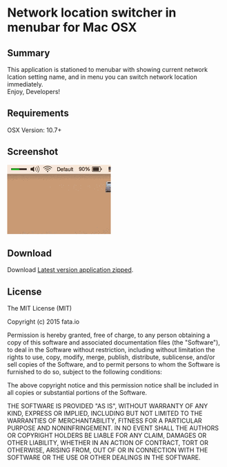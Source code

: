 # Network location switcher in menubar for Mac OSX

## Summary

This application is stationed to menubar with showing current network lcation setting name, and in menu you can switch network location immediately.  
Enjoy, Developers!  

## Requirements

OSX Version: 10.7+

## Screenshot

![animation](/res/screenshot.gif?raw=true)

## Download

Download [Latest version application zipped](dist/netloc.zip?raw=true).

## License

The MIT License (MIT)

Copyright (c) 2015 fata.io

Permission is hereby granted, free of charge, to any person obtaining a copy
of this software and associated documentation files (the "Software"), to deal
in the Software without restriction, including without limitation the rights
to use, copy, modify, merge, publish, distribute, sublicense, and/or sell
copies of the Software, and to permit persons to whom the Software is
furnished to do so, subject to the following conditions:

The above copyright notice and this permission notice shall be included in
all copies or substantial portions of the Software.

THE SOFTWARE IS PROVIDED "AS IS", WITHOUT WARRANTY OF ANY KIND, EXPRESS OR
IMPLIED, INCLUDING BUT NOT LIMITED TO THE WARRANTIES OF MERCHANTABILITY,
FITNESS FOR A PARTICULAR PURPOSE AND NONINFRINGEMENT. IN NO EVENT SHALL THE
AUTHORS OR COPYRIGHT HOLDERS BE LIABLE FOR ANY CLAIM, DAMAGES OR OTHER
LIABILITY, WHETHER IN AN ACTION OF CONTRACT, TORT OR OTHERWISE, ARISING FROM,
OUT OF OR IN CONNECTION WITH THE SOFTWARE OR THE USE OR OTHER DEALINGS IN
THE SOFTWARE.
